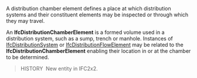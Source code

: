 A distribution chamber element defines a place at which distribution systems and their constituent elements may be inspected or through which they may travel.

An **IfcDistributionChamberElement** is a formed volume used in a distribution system, such as a sump, trench or manhole. Instances of [IfcDistributionSystem](../../ifcsharedbldgserviceelements/lexical/ifcdistributionsystem.htm) or [IfcDistributionFlowElement](../../ifcsharedbldgserviceelements/lexical/ifcdistributionflowelement.htm) may be related to the **IfcDistributionChamberElement** enabling their location in or at the chamber to be determined.

> HISTORY&nbsp; New entity in IFC2x2.